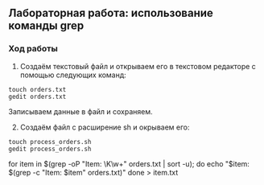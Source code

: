 ## Лабораторная работа: использование команды grep
### Ход работы
1. Создаём текстовый файл и открываем его в текстовом редакторе c помощью следующих команд:
 ```
touch orders.txt
gedit orders.txt
```
Записываем данные в файл и сохраняем.

2. Создаём файл с расширение sh и окрываем его:
 ```
touch process_orders.sh
gedit process_orders.sh
```

for item in $(grep -oP "Item: \K\w+" orders.txt | sort -u); do
    echo "$item: $(grep -c "Item: $item" orders.txt)"
done > item.txt
